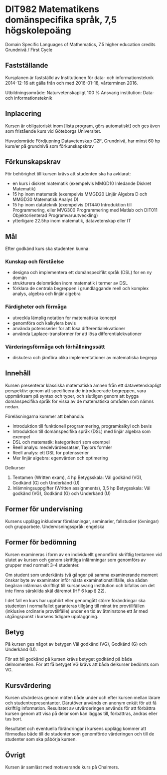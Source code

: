 # DIT982	Matematikens domänspecifika språk, 7,5 högskolepoäng
Domain Specific Languages of Mathematics, 7.5 higher education credits
Grundnivå / First Cycle

## Fastställande

Kursplanen är fastställd av Institutionen för data- och informationsteknik 2014-12-16 att gälla från och med 2016-01-18, vårterminen 2016.

Utbildningsområde: Naturvetenskapligt 100 %
Ansvarig institution: Data- och informationsteknik

## Inplacering

Kursen är obligatoriskt inom [lista program, görs automatiskt] och ges även som fristående kurs vid Göteborgs Universitet.

Huvudområde	Fördjupning
Datavetenskap	G2F, Grundnivå, har minst 60 hp kurs/er på grundnivå som förkunskapskrav


## Förkunskapskrav

För behörighet till kursen krävs att studenten ska ha avklarat:

* en kurs i diskret matematik (exempelvis MMGD10 Inledande Diskret Matematik)
* 15 hp inom matematik (exempelvis MMGD20 Linjär Algebra D och MMGD30 Matematisk Analys D)
* 15 hp inom datateknik (exempelvis DIT440 Introduktion till Programmering, eller MVG300 Programmering med Matlab och DIT011 Objektorienterad Programvaruutveckling)
* ytterligare 22.5hp inom matematik, datavetenskap eller IT

## Mål

Efter godkänd kurs ska studenten kunna:

### Kunskap och förståelse

* designa och implementera ett domänspecifikt språk (DSL) for en ny domän
* strukturera delområden inom matematik i termer av DSL
* förklara de centrala begreppen i grundläggande reell och komplex analys, algebra och linjär algebra

### Färdigheter och förmåga

* utveckla lämplig notation for matematiska koncept
* genomföra och kalkylera bevis
* använda potensserier for att lösa differentialekvationer
* använda Laplace-transformer for att lösa differentialekvationer

### Värderingsförmåga och förhållningssätt

* diskutera och jämföra olika implementationer av matematiska begrepp

## Innehåll

Kursen presenterar klassiska matematiska ämnen från ett datavetenskapligt perspektiv: genom att specificera de introducerade begreppen, vara uppmärksam på syntax och typer, och slutligen genom att bygga domänspecifika språk for vissa av de matematiska områden som nämns nedan.

Föreläsningarna kommer att behandla:

* Introduktion till funktionell programmering, programkalkyl och bevis
* Introduktion till domänspecifika språk (DSL) med linjär algebra som exempel
* DSL och matematik: kategoriteori som exempel
* Reell analys: medelvärdessatser, Taylors formler
* Reell analys: ett DSL for potensserier
* Mer linjär algebra: egenvärden och optimering


Delkurser
1. Tentamen (Written exam), 4 hp
   Betygsskala: Väl godkänd (VG), Godkänd (G) och Underkänd (U)
2. Inlämningsuppgifter (Written assignments), 3,5 hp
   Betygsskala: Väl godkänd (VG), Godkänd (G) och Underkänd (U)



## Former för undervisning

Kursens upplägg inkluderar föreläsningar, seminarier, fallstudier (övningar) och grupparbete.
Undervisningsspråk: engelska


## Former för bedömning

Kursen examineras i form av en individuellt genomförd skriftlig tentamen vid slutet av kursen och genom skriftliga inlämningar som genomförs av grupper med normalt 3-4 studenter.

Om student som underkänts två gånger på samma examinerande moment önskar byte av examinator inför nästa examinationstillfälle, ska sådan begäran inlämnas skriftligt till kursansvarig institution och bifallas om det inte finns särskilda skäl däremot (HF 6 kap § 22).

I det fall en kurs har upphört eller genomgått större förändringar ska studenten i normalfallet garanteras tillgång till minst tre provtillfällen (inklusive ordinarie provtillfälle) under en tid av åtminstone ett år med utgångspunkt i kursens tidigare uppläggning.

## Betyg

På kursen ges något av betygen Väl godkänd (VG), Godkänd (G) och Underkänd (U).

För att bli godkänd på kursen krävs betyget godkänd på båda delmomenten.
För att få betyget VG krävs att båda delkurser bedömts som VG.

## Kursvärdering

Kursen utvärderas genom möten både under och efter kursen mellan lärare och
studentrepresentanter. Därutöver används en anonym enkät för att få skriftlig
information. Resultatet av utvärderingen används för att förbättra kursen genom att
visa på delar som kan läggas till, förbättras, ändras eller tas bort.

Resultatet och eventuella förändringar i kursens upplägg kommer att förmedlas både till de studenter som genomförde värderingen och till de studenter som ska påbörja kursen.

## Övrigt

Kursen är samläst med motsvarande kurs på Chalmers.
